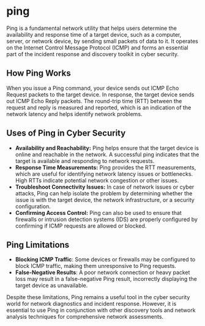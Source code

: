 # ping

Ping is a fundamental network utility that helps users determine the availability and response time of a target device, such as a computer, server, or network device, by sending small packets of data to it. It operates on the Internet Control Message Protocol (ICMP) and forms an essential part of the incident response and discovery toolkit in cyber security.

## How Ping Works

When you issue a Ping command, your device sends out ICMP Echo Request packets to the target device. In response, the target device sends out ICMP Echo Reply packets. The round-trip time (RTT) between the request and reply is measured and reported, which is an indication of the network latency and helps identify network problems.

## Uses of Ping in Cyber Security

- **Availability and Reachability:** Ping helps ensure that the target device is online and reachable in the network. A successful ping indicates that the target is available and responding to network requests.
- **Response Time Measurements:** Ping provides the RTT measurements, which are useful for identifying network latency issues or bottlenecks. High RTTs indicate potential network congestion or other issues.
- **Troubleshoot Connectivity Issues:** In case of network issues or cyber attacks, Ping can help isolate the problem by determining whether the issue is with the target device, the network infrastructure, or a security configuration.
- **Confirming Access Control:** Ping can also be used to ensure that firewalls or intrusion detection systems (IDS) are properly configured by confirming if ICMP requests are allowed or blocked.

## Ping Limitations

- **Blocking ICMP Traffic**: Some devices or firewalls may be configured to block ICMP traffic, making them unresponsive to Ping requests.
- **False-Negative Results**: A poor network connection or heavy packet loss may result in a false-negative Ping result, incorrectly displaying the target device as unavailable.

Despite these limitations, Ping remains a useful tool in the cyber security world for network diagnostics and incident response. However, it is essential to use Ping in conjunction with other discovery tools and network analysis techniques for comprehensive network assessments.

